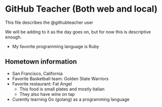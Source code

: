 # GitHub Teacher (Both web and local)
This file describes the @githubteacher user

We will be adding to it as the day goes on, but for now this is descriptive enough.

- My favorite programming language is Ruby

## Hometown information
- San Francisco, California
- Favorite Basketball team: Golden State Warriors
- Favorite restaurant: Fat Angel
  - This food is small plates and mostly italian
  - They also have wine on tap
- Curently learning Go (golang) as a programming language
